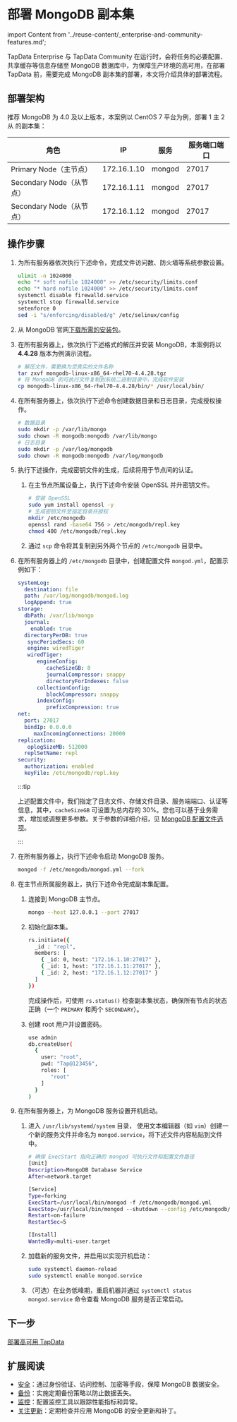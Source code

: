 # 部署 MongoDB 副本集
import Content from '../reuse-content/_enterprise-and-community-features.md';

<Content />

TapData Enterprise 与 TapData Community 在运行时，会将任务的必要配置、共享缓存等信息存储至 MongoDB 数据库中，为保障生产环境的高可用，在部署 TapData 前，需要完成 MongoDB 副本集的部署，本文将介绍具体的部署流程。

## 部署架构

推荐 MongoDB 为 4.0 及以上版本，本案例以 CentOS 7 平台为例，部署 1 主 2 从 的副本集：

| 角色        | IP           | 服务          | 服务端口端口     |
|-------------|--------------|--------------|-------------------|
| Primary Node（主节点） | 172.16.1.10 | mongod       | 27017 |
| Secondary Node（从节点） | 172.16.1.11 | mongod       | 27017 |
| Secondary Node（从节点） | 172.16.1.12 | mongod       | 27017 |

## 操作步骤

1. 为所有服务器依次执行下述命令，完成文件访问数、防火墙等系统参数设置。

   ```bash
   ulimit -n 1024000 
   echo "* soft nofile 1024000" >> /etc/security/limits.conf 
   echo "* hard nofile 1024000" >> /etc/security/limits.conf 
   systemctl disable firewalld.service 
   systemctl stop firewalld.service 
   setenforce 0 
   sed -i "s/enforcing/disabled/g" /etc/selinux/config 
   ```

2. 从 MongoDB 官网[下载所需的安装包](https://www.mongodb.com/try/download/community)。

3. 在所有服务器上，依次执行下述格式的解压并安装 MongoDB，本案例将以 **4.4.28** 版本为例演示流程。

   ```bash
   # 解压文件，需更换为您真实的文件名称
   tar zxvf mongodb-linux-x86_64-rhel70-4.4.28.tgz
   # 将 MongoDB 的可执行文件复制到系统二进制目录中，完成软件安装
   cp mongodb-linux-x86_64-rhel70-4.4.28/bin/* /usr/local/bin/
   ```

4. 在所有服务器上，依次执行下述命令创建数据目录和日志目录，完成授权操作。

   ```bash
   # 数据目录
   sudo mkdir -p /var/lib/mongo
   sudo chown -R mongodb:mongodb /var/lib/mongo
   # 日志目录
   sudo mkdir -p /var/log/mongodb
   sudo chown -R mongodb:mongodb /var/log/mongodb
   ```

5. 执行下述操作，完成密钥文件的生成，后续将用于节点间的认证。

   1. 在主节点所属设备上，执行下述命令安装 OpenSSL 并升密钥文件。

      ```bash
      # 安装 OpenSSL
      sudo yum install openssl -y
      # 生成密钥文件至指定目录并授权
      mkdir /etc/mongodb
      openssl rand -base64 756 > /etc/mongodb/repl.key
      chmod 400 /etc/mongodb/repl.key
      ```

   2. 通过 `scp` 命令将其复制到另外两个节点的 `/etc/mongodb` 目录中。

6. 在所有服务器上的 `/etc/mongodb` 目录中，创建配置文件 `mongod.yml`，配置示例如下：

   ```yaml
   systemLog:
     destination: file
     path: /var/log/mongodb/mongod.log
     logAppend: true
   storage:
     dbPath: /var/lib/mongo
     journal:
       enabled: true
     directoryPerDB: true
      syncPeriodSecs: 60
      engine: wiredTiger
      wiredTiger:
         engineConfig:
            cacheSizeGB: 8
            journalCompressor: snappy
            directoryForIndexes: false
         collectionConfig:
            blockCompressor: snappy
         indexConfig:
            prefixCompression: true
   net:
     port: 27017
     bindIp: 0.0.0.0
        maxIncomingConnections: 20000
   replication:
      oplogSizeMB: 512000
     replSetName: repl
   security:
     authorization: enabled
     keyFile: /etc/mongodb/repl.key
   ```

   :::tip

   上述配置文件中，我们指定了日志文件、存储文件目录、服务端端口、认证等信息，其中，`cacheSizeGB` 可设置为总内存的 30%。您也可以基于业务需求，增加或调整更多参数。关于参数的详细介绍，见 [MongoDB 配置文件选项](https://www.mongodb.com/docs/v4.4/reference/configuration-options)。

   :::

7. 在所有服务器上，执行下述命令启动 MongoDB 服务。

   ```bash
   mongod -f /etc/mongodb/mongod.yml --fork
   ```

8. 在主节点所属服务器上，执行下述命令完成副本集配置。

   1. 连接到 MongoDB 主节点。

      ```bash
      mongo --host 127.0.0.1 --port 27017
      ```

   2. 初始化副本集。

      ```bash
      rs.initiate({
        _id : "repl",
        members: [
          { _id: 0, host: "172.16.1.10:27017" },
          { _id: 1, host: "172.16.1.11:27017" },
          { _id: 2, host: "172.16.1.12:27017" }
        ]
      })
      ```

      完成操作后，可使用 `rs.status()` 检查副本集状态，确保所有节点的状态正确（一个 `PRIMARY` 和两个 `SECONDARY`）。

   3. 创建 root 用户并设置密码。

      ```bash
      use admin
      db.createUser(
        {
          user: "root",
          pwd: "Tap@123456",
          roles: [
             "root"
          ]
        }
      )
      ```

9. 在所有服务器上，为 MongoDB 服务设置开机启动。

   1. 进入 `/usr/lib/systemd/system` 目录， 使用文本编辑器（如 `vim`）创建一个新的服务文件并命名为 `mongod.service`，将下述文件内容粘贴到文件中。

      ```bash
      # 确保 ExecStart 指向正确的 mongod 可执行文件和配置文件路径
      [Unit]
      Description=MongoDB Database Service
      After=network.target
      
      [Service]
      Type=forking
      ExecStart=/usr/local/bin/mongod -f /etc/mongodb/mongod.yml
      ExecStop=/usr/local/bin/mongod --shutdown --config /etc/mongodb/mongod.yml
      Restart=on-failure
      RestartSec=5
      
      [Install]
      WantedBy=multi-user.target
      
      ```

   2. 加载新的服务文件，并启用以实现开机启动：

      ```bash
      sudo systemctl daemon-reload
      sudo systemctl enable mongod.service
      ```

   3. （可选）在业务低峰期，重启机器并通过 `systemctl status mongod.service` 命令查看 MongoDB 服务是否正常启动。

 

## 下一步

[部署高可用 TapData](install-tapdata-ha.md)

## 扩展阅读

* [安全](https://www.mongodb.com/docs/v4.4/security/#security)：通过身份验证、访问控制、加密等手段，保障 MongoDB 数据安全。
* [备份](https://www.mongodb.com/docs/v4.4/core/backups/)：实施定期备份策略以防止数据丢失。
* [监控](https://www.mongodb.com/docs/v4.4/administration/monitoring/)：配置监控工具以跟踪性能指标和异常。
* [关注更新](https://www.mongodb.com/docs/v4.4/release-notes/4.4/)：定期检查并应用 MongoDB 的安全更新和补丁。